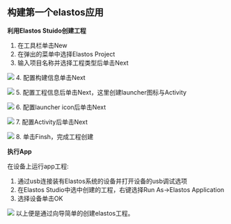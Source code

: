 ## 构建第一个elastos应用 ##
**利用Elastos Stuido创建工程**
1. 在工具栏单击New
2. 在弹出的菜单中选择Elastos Project
3. 输入项目名称并选择工程类型后单击Next

![](http://i.imgur.com/e37jQfM.png)
4. 配置构建信息单击Next

![](http://i.imgur.com/ykwFRyN.png)
5. 配置工程信息后单击Next，这里创建launcher图标与Activity

![](http://i.imgur.com/EhcEIqV.png)
6. 配置launcher icon后单击Next

![](http://i.imgur.com/lWF9VWx.png)
7. 配置Activity后单击Next

![](http://i.imgur.com/zAXuAEy.png)
8. 单击Finsh，完成工程创建

**执行App**

在设备上运行app工程:
1. 通过usb连接装有Elastos系统的设备并打开设备的usb调试选项
2. 在Elastos Studio中选中创建的工程，右键选择Run As->Elastos Application
3. 选择设备单击OK

![](http://i.imgur.com/VOBwhkm.png)
以上便是通过向导简单的创建elastos工程。
